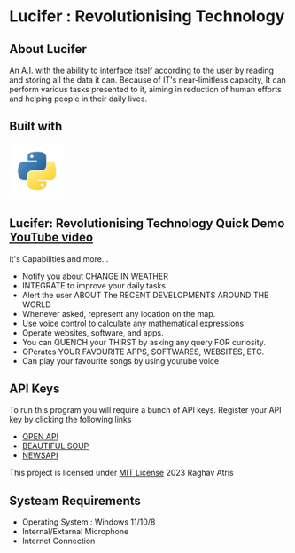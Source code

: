 # Lucifer : Revolutionising Technology

## About Lucifer

An A.I. with the ability to interface itself according to the user by reading and storing all the data it can.
Because of IT's near-limitless capacity, It can perform various tasks presented to it, aiming in reduction of human efforts and helping people in their daily lives.

## Built with

<code><img height="100" src="https://raw.githubusercontent.com/github/explore/80688e429a7d4ef2fca1e82350fe8e3517d3494d/topics/python/python.png"></code>

## Lucifer: Revolutionising Technology Quick Demo [YouTube video](https://youtu.be/Qlq6Q2JNQHU)

it's Capabilities and more...

- Notify you about CHANGE IN WEATHER
- INTEGRATE to improve your daily tasks
- Alert the user ABOUT The RECENT DEVELOPMENTS AROUND THE WORLD
- Whenever asked, represent any location on the map.
- Use voice control to calculate any mathematical expressions
- Operate websites, software, and apps.
- You can QUENCH your THIRST by asking any query FOR curiosity.
- OPerates YOUR FAVOURITE APPS, SOFTWARES, WEBSITES, ETC. 
- Can play your favourite songs by using youtube voice

## API Keys
To run this program you will require a bunch of API keys. Register your API key by clicking the following links

- [OPEN API](https://openai.com)
- [BEAUTIFUL SOUP](https://beautiful-soup-4.readthedocs.io/en/latest/)
- [NEWSAPI](https://newsapi.org)
  
This project is licensed under [MIT License](https://github.com/RaghavAtris/Lucifer/LICENSE) 2023 Raghav Atris

## Systeam Requirements
- Operating System : Windows 11/10/8
- Internal/Extarnal Microphone
- Internet Connection
